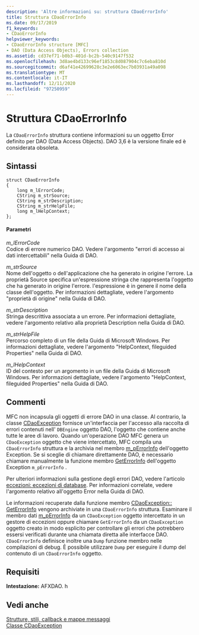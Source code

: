 ```yaml
---
description: 'Altre informazioni su: struttura CDaoErrorInfo'
title: Struttura CDaoErrorInfo
ms.date: 09/17/2019
f1_keywords:
- CDaoErrorInfo
helpviewer_keywords:
- CDaoErrorInfo structure [MFC]
- DAO (Data Access Objects), Errors collection
ms.assetid: cd37ef71-b0b3-401d-bc2b-540c9147f532
ms.openlocfilehash: 3d8ae4bd133c96ef1853c8d087904c7c6eba810d
ms.sourcegitcommit: d6af41e42699628c3e2e6063ec7b03931a49a098
ms.translationtype: MT
ms.contentlocale: it-IT
ms.lasthandoff: 12/11/2020
ms.locfileid: "97250959"
---
```

# <a name="cdaoerrorinfo-structure"></a>Struttura CDaoErrorInfo

La `CDaoErrorInfo` struttura contiene informazioni su un oggetto Error definito per DAO (Data Access Objects). DAO 3,6 è la versione finale ed è considerata obsoleta.

## <a name="syntax"></a>Sintassi

```
struct CDaoErrorInfo
{
    long m_lErrorCode;
    CString m_strSource;
    CString m_strDescription;
    CString m_strHelpFile;
    long m_lHelpContext;
};
```

#### <a name="parameters"></a>Parametri

*m_lErrorCode*<br/>
Codice di errore numerico DAO. Vedere l'argomento "errori di accesso ai dati intercettabili" nella Guida di DAO.

*m_strSource*<br/>
Nome dell'oggetto o dell'applicazione che ha generato in origine l'errore. La proprietà Source specifica un'espressione stringa che rappresenta l'oggetto che ha generato in origine l'errore. l'espressione è in genere il nome della classe dell'oggetto. Per informazioni dettagliate, vedere l'argomento "proprietà di origine" nella Guida di DAO.

*m_strDescription*<br/>
Stringa descrittiva associata a un errore. Per informazioni dettagliate, vedere l'argomento relativo alla proprietà Description nella Guida di DAO.

*m_strHelpFile*<br/>
Percorso completo di un file della Guida di Microsoft Windows. Per informazioni dettagliate, vedere l'argomento "HelpContext, fileguided Properties" nella Guida di DAO.

*m_lHelpContext*<br/>
ID del contesto per un argomento in un file della Guida di Microsoft Windows. Per informazioni dettagliate, vedere l'argomento "HelpContext, fileguided Properties" nella Guida di DAO.

## <a name="remarks"></a>Commenti

MFC non incapsula gli oggetti di errore DAO in una classe. Al contrario, la classe [CDaoException](../../mfc/reference/cdaoexception-class.md) fornisce un'interfaccia per l'accesso alla raccolta di errori contenuti nell' `DBEngine` oggetto DAO, l'oggetto che contiene anche tutte le aree di lavoro. Quando un'operazione DAO MFC genera un `CDaoException` oggetto che viene intercettato, MFC compila una `CDaoErrorInfo` struttura e la archivia nel membro [m_pErrorInfo](../../mfc/reference/cdaoexception-class.md#m_perrorinfo) dell'oggetto Exception. Se si sceglie di chiamare direttamente DAO, è necessario chiamare manualmente la funzione membro [GetErrorInfo](../../mfc/reference/cdaoexception-class.md#geterrorinfo) dell'oggetto Exception `m_pErrorInfo` .

Per ulteriori informazioni sulla gestione degli errori DAO, vedere l'articolo [eccezioni: eccezioni di database](../../mfc/exceptions-database-exceptions.md). Per informazioni correlate, vedere l'argomento relativo all'oggetto Error nella Guida di DAO.

Le informazioni recuperate dalla funzione membro [CDaoException:: GetErrorInfo](../../mfc/reference/cdaoexception-class.md#geterrorinfo) vengono archiviate in una `CDaoErrorInfo` struttura. Esaminare il membro dati [m_pErrorInfo](../../mfc/reference/cdaoexception-class.md#m_perrorinfo) da un `CDaoException` oggetto intercettato in un gestore di eccezioni oppure chiamare `GetErrorInfo` da un `CDaoException` oggetto creato in modo esplicito per controllare gli errori che potrebbero essersi verificati durante una chiamata diretta alle interfacce DAO. `CDaoErrorInfo` definisce inoltre una `Dump` funzione membro nelle compilazioni di debug. È possibile utilizzare `Dump` per eseguire il dump del contenuto di un `CDaoErrorInfo` oggetto.

## <a name="requirements"></a>Requisiti

**Intestazione:** AFXDAO. h

## <a name="see-also"></a>Vedi anche

[Strutture, stili, callback e mappe messaggi](../../mfc/reference/structures-styles-callbacks-and-message-maps.md)<br/>
[Classe CDaoException](../../mfc/reference/cdaoexception-class.md)
